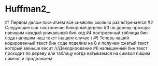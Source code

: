 # Huffman2_
#1 Первом делом посчитаем все символы сколько раз встречается
#2 Следующие шаг построение бинорный дерево 
#3 по дереву проходя напишим каждый уникальный бин код 
#4 построенный таблицы бин сода напишим наш текст (нашем случае )
#5 Теперь наший кодировенный текст бин соде поделим на 8 и получим сжатый текст который меньше весит 
               ///Декодирование 
#6 напыщенный бин текст проходит по дереву или таблицу когда натыкаемся на символ пишим символ и продолжаем
